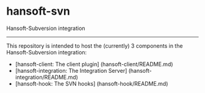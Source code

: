 hansoft-svn
===========

Hansoft-Subversion integration

---
This repository is intended to host the (currently) 3 components in the Hansoft-Subversion integration:
- [hansoft-client: The client plugin] (hansoft-client/README.md)
- [hansoft-integration: The Integration Server] (hansoft-integration/README.md)
- [hansoft-hook: The SVN hooks] (hansoft-hook/README.md)
 
